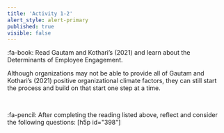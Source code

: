```yaml
---
title: 'Activity 1-2'
alert_style: alert-primary
published: true
visible: false
---
```


:fa-book: Read Gautam and Kothari’s (2021) and learn about the Determinants of Employee Engagement.

Although organizations may not be able to provide all of Gautam and Kothari’s (2021) positive organizational climate factors, they can still start the process and build on that start one step at a time.

&nbsp;

:fa-pencil: After completing the reading listed above, reflect and consider the following questions:
[h5p id="398"]
